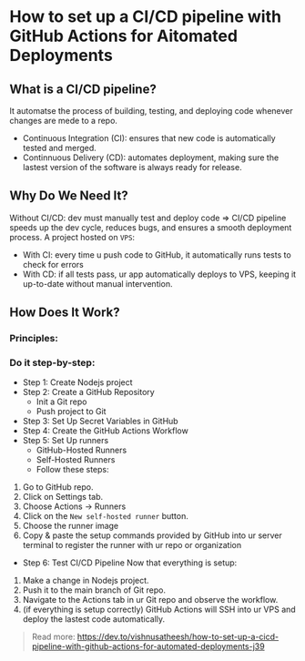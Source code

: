 # How to set up a CI/CD pipeline with GitHub Actions for Aitomated Deployments

## What is a CI/CD pipeline?
It automatse the process of building, testing, and deploying code whenever changes are mede to a repo.
- Continuous Integration (CI): ensures that new code is automatically tested and merged.
- Continnuous Delivery (CD): automates deployment, making sure the lastest version of the software is always ready for release.

## Why Do We Need It?
Without CI/CD: dev must manually test and deploy code
=> CI/CD pipeline speeds up the dev cycle, reduces bugs, and ensures a smooth deployment process.
A project hosted on `VPS`:
- With CI: every time u push code to GitHub, it automatically runs tests to check for errors
- With CD: if all tests pass, ur app automatically deploys to VPS, keeping it up-to-date without manual intervention.

## How Does It Work?
### Principles:
### Do it step-by-step:
- Step 1: Create Nodejs project
- Step 2: Create a GitHub Repository
  - Init a Git repo
  - Push project to Git
- Step 3: Set Up Secret Variables in GitHub
- Step 4: Create the GitHub Actions Workflow
- Step 5: Set Up runners
  - GitHub-Hosted Runners
  - Self-Hosted Runners
  - Follow these steps:
1. Go to GitHub repo.
2. Click on Settings tab.
3. Choose Actions → Runners
4. Click on the `New self-hosted runner` button.
5. Choose the runner image
6. Copy & paste the setup commands provided by GitHub into ur server terminal to register the runner with ur repo or organization
- Step 6: Test CI/CD Pipeline
Now that everything is setup:
1. Make a change in Nodejs project.
2. Push it to the main branch of Git repo.
3. Navigate to the Actions tab in ur Git repo and observe the workflow.
4. (if everything is setup correctly) GitHub Actions will SSH into ur VPS and deploy the lastest code automatically.

> Read more: https://dev.to/vishnusatheesh/how-to-set-up-a-cicd-pipeline-with-github-actions-for-automated-deployments-j39 

